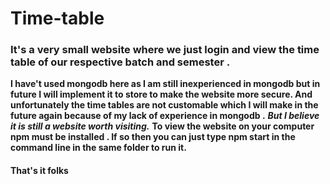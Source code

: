 # Time-table

### It's a very small website where we just login and view the time table of our respective batch and semester .
**I have't used mongodb here as I am still inexperienced in mongodb but in future I will implement it to store to make the website more secure.
And unfortunately the time tables are not customable which I will make in the future again because of my lack of experience in mongodb .**
***But I believe it is still a website worth visiting.***
 **To view the website on your computer npm must be installed .
If so then you can just type npm start in the command line in the same folder to run it.**
#### That's it folks
